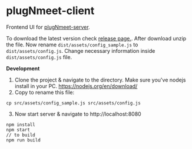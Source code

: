 # plugNmeet-client
Frontend UI for [plugNmeet-server](https://github.com/mynaparrot/plugNmeet-server).

To download the latest version check [release page.](https://github.com/mynaparrot/plugNmeet-client/releases). After
download unzip the file. Now rename `dist/assets/config_sample.js` to `dist/assets/config.js`. Change necessary
information inside `dist/assets/config.js` file.

**Development**

1) Clone the project & navigate to the directory. Make sure you've nodejs install in your
   PC. https://nodejs.org/en/download/
2) Copy to rename this file:

```
cp src/assets/config_sample.js src/assets/config.js
```

3) Now start server & navigate to http://localhost:8080

```
npm install
npm start
// to build
npm run build
```
